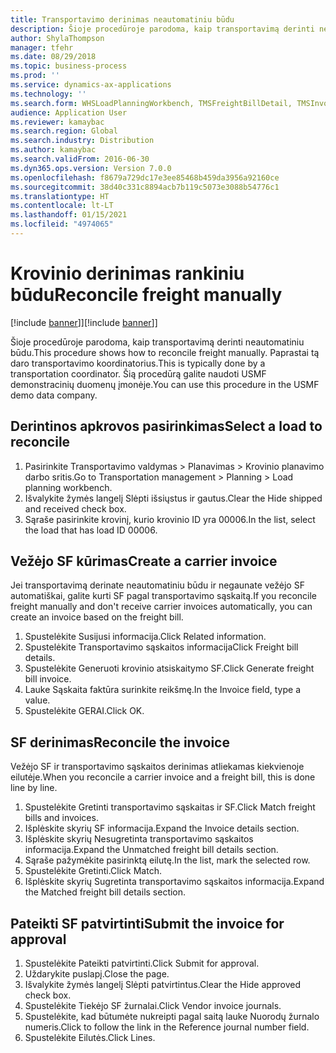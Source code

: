 ```yaml
---
title: Transportavimo derinimas neautomatiniu būdu
description: Šioje procedūroje parodoma, kaip transportavimą derinti neautomatiniu būdu.
author: ShylaThompson
manager: tfehr
ms.date: 08/29/2018
ms.topic: business-process
ms.prod: ''
ms.service: dynamics-ax-applications
ms.technology: ''
ms.search.form: WHSLoadPlanningWorkbench, TMSFreightBillDetail, TMSInvoiceTable, TMSFreightBillInvoiceReconcile, TMSInvoiceJournal, LedgerJournalTable, LedgerJournalTransDaily, TMSFBDetailReconcile
audience: Application User
ms.reviewer: kamaybac
ms.search.region: Global
ms.search.industry: Distribution
ms.author: kamaybac
ms.search.validFrom: 2016-06-30
ms.dyn365.ops.version: Version 7.0.0
ms.openlocfilehash: f8679a729dc17e3ee85468b459da3956a92160ce
ms.sourcegitcommit: 38d40c331c8894acb7b119c5073e3088b54776c1
ms.translationtype: HT
ms.contentlocale: lt-LT
ms.lasthandoff: 01/15/2021
ms.locfileid: "4974065"
---
```

# <a name="reconcile-freight-manually"></a><span data-ttu-id="7d988-103">Krovinio derinimas rankiniu būdu</span><span class="sxs-lookup"><span data-stu-id="7d988-103">Reconcile freight manually</span></span>

<span data-ttu-id="7d988-104">[!include [banner](../../includes/banner.md)]]</span><span class="sxs-lookup"><span data-stu-id="7d988-104">[!include [banner](../../includes/banner.md)]]</span></span>

<span data-ttu-id="7d988-105">Šioje procedūroje parodoma, kaip transportavimą derinti neautomatiniu būdu.</span><span class="sxs-lookup"><span data-stu-id="7d988-105">This procedure shows how to reconcile freight manually.</span></span> <span data-ttu-id="7d988-106">Paprastai tą daro transportavimo koordinatorius.</span><span class="sxs-lookup"><span data-stu-id="7d988-106">This is typically done by a transportation coordinator.</span></span> <span data-ttu-id="7d988-107">Šią procedūrą galite naudoti USMF demonstracinių duomenų įmonėje.</span><span class="sxs-lookup"><span data-stu-id="7d988-107">You can use this procedure in the USMF demo data company.</span></span>


## <a name="select-a-load-to-reconcile"></a><span data-ttu-id="7d988-108">Derintinos apkrovos pasirinkimas</span><span class="sxs-lookup"><span data-stu-id="7d988-108">Select a load to reconcile</span></span>
1. <span data-ttu-id="7d988-109">Pasirinkite Transportavimo valdymas > Planavimas > Krovinio planavimo darbo sritis.</span><span class="sxs-lookup"><span data-stu-id="7d988-109">Go to Transportation management > Planning > Load planning workbench.</span></span>
2. <span data-ttu-id="7d988-110">Išvalykite žymės langelį Slėpti išsiųstus ir gautus.</span><span class="sxs-lookup"><span data-stu-id="7d988-110">Clear the Hide shipped and received check box.</span></span> 
3. <span data-ttu-id="7d988-111">Sąraše pasirinkite krovinį, kurio krovinio ID yra 00006.</span><span class="sxs-lookup"><span data-stu-id="7d988-111">In the list, select the load that has load ID 00006.</span></span>

## <a name="create-a-carrier-invoice"></a><span data-ttu-id="7d988-112">Vežėjo SF kūrimas</span><span class="sxs-lookup"><span data-stu-id="7d988-112">Create a carrier invoice</span></span>
<span data-ttu-id="7d988-113">Jei transportavimą derinate neautomatiniu būdu ir negaunate vežėjo SF automatiškai, galite kurti SF pagal transportavimo sąskaitą.</span><span class="sxs-lookup"><span data-stu-id="7d988-113">If you reconcile freight manually and don't receive carrier invoices automatically, you can create an invoice based on the freight bill.</span></span>  
1. <span data-ttu-id="7d988-114">Spustelėkite Susijusi informacija.</span><span class="sxs-lookup"><span data-stu-id="7d988-114">Click Related information.</span></span>
2. <span data-ttu-id="7d988-115">Spustelėkite Transportavimo sąskaitos informacija</span><span class="sxs-lookup"><span data-stu-id="7d988-115">Click Freight bill details.</span></span>
3. <span data-ttu-id="7d988-116">Spustelėkite Generuoti krovinio atsiskaitymo SF.</span><span class="sxs-lookup"><span data-stu-id="7d988-116">Click Generate freight bill invoice.</span></span>
4. <span data-ttu-id="7d988-117">Lauke Sąskaita faktūra surinkite reikšmę.</span><span class="sxs-lookup"><span data-stu-id="7d988-117">In the Invoice field, type a value.</span></span>
5. <span data-ttu-id="7d988-118">Spustelėkite GERAI.</span><span class="sxs-lookup"><span data-stu-id="7d988-118">Click OK.</span></span>

## <a name="reconcile-the-invoice"></a><span data-ttu-id="7d988-119">SF derinimas</span><span class="sxs-lookup"><span data-stu-id="7d988-119">Reconcile the invoice</span></span>
<span data-ttu-id="7d988-120">Vežėjo SF ir transportavimo sąskaitos derinimas atliekamas kiekvienoje eilutėje.</span><span class="sxs-lookup"><span data-stu-id="7d988-120">When you reconcile a carrier invoice and a freight bill, this is done line by line.</span></span>  
1. <span data-ttu-id="7d988-121">Spustelėkite Gretinti transportavimo sąskaitas ir SF.</span><span class="sxs-lookup"><span data-stu-id="7d988-121">Click Match freight bills and invoices.</span></span>
2. <span data-ttu-id="7d988-122">Išplėskite skyrių SF informacija.</span><span class="sxs-lookup"><span data-stu-id="7d988-122">Expand the Invoice details section.</span></span>
3. <span data-ttu-id="7d988-123">Išplėskite skyrių Nesugretinta transportavimo sąskaitos informacija.</span><span class="sxs-lookup"><span data-stu-id="7d988-123">Expand the Unmatched freight bill details section.</span></span>
4. <span data-ttu-id="7d988-124">Sąraše pažymėkite pasirinktą eilutę.</span><span class="sxs-lookup"><span data-stu-id="7d988-124">In the list, mark the selected row.</span></span>
5. <span data-ttu-id="7d988-125">Spustelėkite Gretinti.</span><span class="sxs-lookup"><span data-stu-id="7d988-125">Click Match.</span></span>
6. <span data-ttu-id="7d988-126">Išplėskite skyrių Sugretinta transportavimo sąskaitos informacija.</span><span class="sxs-lookup"><span data-stu-id="7d988-126">Expand the Matched freight bill details section.</span></span>

## <a name="submit-the-invoice-for-approval"></a><span data-ttu-id="7d988-127">Pateikti SF patvirtinti</span><span class="sxs-lookup"><span data-stu-id="7d988-127">Submit the invoice for approval</span></span>
1. <span data-ttu-id="7d988-128">Spustelėkite Pateikti patvirtinti.</span><span class="sxs-lookup"><span data-stu-id="7d988-128">Click Submit for approval.</span></span>
2. <span data-ttu-id="7d988-129">Uždarykite puslapį.</span><span class="sxs-lookup"><span data-stu-id="7d988-129">Close the page.</span></span>
3. <span data-ttu-id="7d988-130">Išvalykite žymės langelį Slėpti patvirtintus.</span><span class="sxs-lookup"><span data-stu-id="7d988-130">Clear the Hide approved check box.</span></span> 
4. <span data-ttu-id="7d988-131">Spustelėkite Tiekėjo SF žurnalai.</span><span class="sxs-lookup"><span data-stu-id="7d988-131">Click Vendor invoice journals.</span></span>
5. <span data-ttu-id="7d988-132">Spustelėkite, kad būtumėte nukreipti pagal saitą lauke Nuorodų žurnalo numeris.</span><span class="sxs-lookup"><span data-stu-id="7d988-132">Click to follow the link in the Reference journal number field.</span></span>
6. <span data-ttu-id="7d988-133">Spustelėkite Eilutės.</span><span class="sxs-lookup"><span data-stu-id="7d988-133">Click Lines.</span></span>

